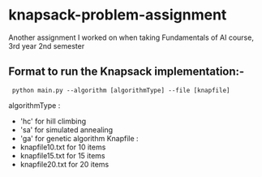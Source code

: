 # knapsack-problem-assignment
Another assignment I worked on when taking Fundamentals of AI course, 3rd year 2nd semester

## Format to run the Knapsack implementation:- 
     python main.py --algorithm [algorithmType] --file [knapfile]
  
algorithmType :
* 'hc' for hill climbing
* 'sa' for simulated annealing
* 'ga' for genetic algorithm
Knapfile :
* knapfile10.txt for 10 items
* knapfile15.txt for 15 items
* knapfile20.txt for 20 items

  
